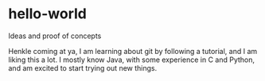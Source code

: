 # hello-world
Ideas and proof of concepts


Henkle coming at ya, I am learning about git by following a tutorial, and I am liking this a lot.
I mostly know Java, with some experience in C and Python, and am excited to start trying out new things.
